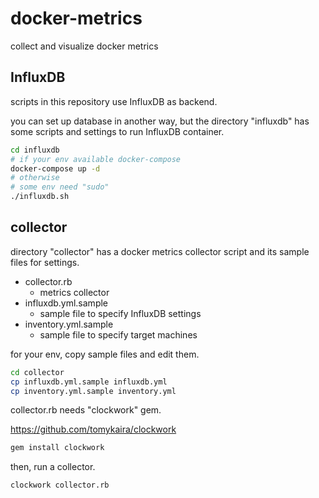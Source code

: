 docker-metrics
==============

collect and visualize docker metrics

InfluxDB
--------

scripts in this repository use InfluxDB as backend.

you can set up database in another way, but the directory "influxdb" has some scripts and settings to run InfluxDB container.

```sh
cd influxdb
# if your env available docker-compose
docker-compose up -d
# otherwise
# some env need "sudo"
./influxdb.sh
```

collector
---------

directory "collector" has a docker metrics collector script and its sample files for settings.

- collector.rb
    - metrics collector
- influxdb.yml.sample
    - sample file to specify InfluxDB settings
- inventory.yml.sample
    - sample file to specify target machines

for your env, copy sample files and edit them.

```sh
cd collector
cp influxdb.yml.sample influxdb.yml
cp inventory.yml.sample inventory.yml
```

collector.rb needs "clockwork" gem.

https://github.com/tomykaira/clockwork

```sh
gem install clockwork
```

then, run a collector.

```sh
clockwork collector.rb
```
